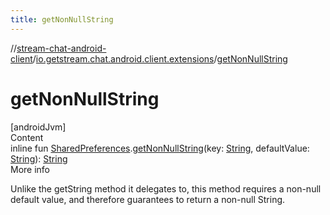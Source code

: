 ```yaml
---
title: getNonNullString
---
```

//[stream-chat-android-client](../../index.md)/[io.getstream.chat.android.client.extensions](index.md)/[getNonNullString](getNonNullString.md)



# getNonNullString  
[androidJvm]  
Content  
inline fun [SharedPreferences](https://developer.android.com/reference/kotlin/android/content/SharedPreferences.html).[getNonNullString](getNonNullString.md)(key: [String](https://kotlinlang.org/api/latest/jvm/stdlib/kotlin/-string/index.html), defaultValue: [String](https://kotlinlang.org/api/latest/jvm/stdlib/kotlin/-string/index.html)): [String](https://kotlinlang.org/api/latest/jvm/stdlib/kotlin/-string/index.html)  
More info  


Unlike the getString method it delegates to, this method requires a non-null default value, and therefore guarantees to return a non-null String.

  



